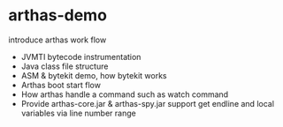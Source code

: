 # arthas-demo
introduce arthas work flow

- JVMTI bytecode instrumentation
- Java class file structure
- ASM & bytekit demo, how bytekit works
- Arthas boot start flow
- How arthas handle a command such as watch command
- Provide arthas-core.jar & arthas-spy.jar support get endline and local variables via line number range
